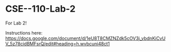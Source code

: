 # CSE--110-Lab-2

For Lab 2! 


Instructions here: https://docs.google.com/document/d/1eU8T8CMZNZdk5cOV3j_vbdnKiCvUV_5z78cidBMFsrQ/edit#heading=h.wvbcuni48ct1
